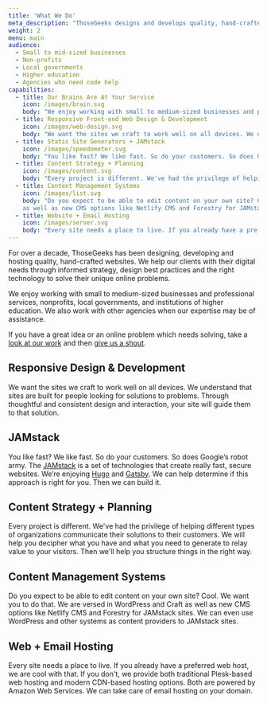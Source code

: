 ```yaml
---
title: 'What We Do'
meta_description: "ThoseGeeks designs and develops quality, hand-crafted websites using strategy, best practices and the right technology."
weight: 2
menu: main
audience:
  - Small to mid-sized businesses
  - Non-profits
  - Local governments
  - Higher education
  - Agencies who need code help
capabilities:
  - title: Our Brains Are At Your Service
    icon: /images/brain.svg
    body: "We enjoy working with small to medium-sized businesses and professional services, nonprofits, local governments, and institutions of higher education. We also work with other agencies when our expertise may be of assistance."
  - title: Responsive Front-end Web Design & Development
    icon: /images/web-design.svg
    body: "We want the sites we craft to work well on all devices. We understand that sites are built for people looking for solutions to problems. Through thoughtful and consistent design and interaction, your site will guide them to that solution."
  - title: Static Site Generators + JAMstack
    icon: /images/speedometer.svg
    body: "You like fast? We like fast. So do your customers. So does Google’s robot army. The [JAMstack](https://jamstack.org) is a set of technologies that create really fast, secure websites. We’re  enjoying [Hugo](https://gohugo.io) and [Gatsby](https://gatsbyjs.org). We can help determine if this approach is right for you. Then we can build it."
  - title: Content Strategy + Planning
    icon: /images/content.svg
    body: "Every project is different. We've had the privilege of helping different types of organizations communicate their solutions to their customers. We will help you decipher what you have and what you need to generate to relay value to your visitors. Then we'll help you structure things in the right way."
  - title: Content Management Systems
    icon: /images/list.svg
    body: "Do you expect to be able to edit content on your own site? Cool. We want you to do that. We are versed in WordPress and Craft
    as well as new CMS options like Netlify CMS and Forestry for JAMstack sites. We can even use WordPress and other systems as content providers to JAMstack sites."
  - title: Website + Email Hosting
    icon: /images/server.svg
    body: "Every site needs a place to live. If you already have a preferred web host, we are cool with that. If you don't, we provide both traditional Plesk-based web hosting and modern CDN-based hosting options. Both are powered by Amazon Web Services. We can take care of email hosting on your domain."
---
```


For over a decade, ThoseGeeks has been designing, developing and hosting quality, hand-crafted websites. We help our clients with their digital needs through informed strategy, design best practices and the right technology to solve their unique online problems.

We enjoy working with small to medium-sized businesses and professional services, nonprofits, local governments, and institutions of higher education. We also work with other agencies when our expertise may be of assistance.

If you have a great idea or an online problem which needs solving, take a [look at our work](/made/) and then [give us a shout](/listens/).

## Responsive Design & Development

We want the sites we craft to work well on all devices. We understand that sites are built for people looking for solutions to problems. Through thoughtful and consistent design and interaction, your site will guide them to that solution.

## JAMstack

You like fast? We like fast. So do your customers. So does Google’s robot army. The [JAMstack](https://jamstack.org) is a set of technologies that create really fast, secure websites. We’re enjoying [Hugo](https://gohugo.io) and [Gatsby](https://gatsbyjs.org). We can help determine if this approach is right for you. Then we can build it.

## Content Strategy + Planning

Every project is different. We've had the privilege of helping different types of organizations communicate their solutions to their customers. We will help you decipher what you have and what you need to generate to relay value to your visitors. Then we'll help you structure things in the right way.

## Content Management Systems

Do you expect to be able to edit content on your own site? Cool. We want you to do that. We are versed in WordPress and Craft as well as new CMS options like Netlify CMS and Forestry for JAMstack sites. We can even use WordPress and other systems as content providers to JAMstack sites.

## Web + Email Hosting

Every site needs a place to live. If you already have a preferred web host, we are cool with that. If you don't, we provide both traditional Plesk-based web hosting and modern CDN-based hosting options. Both are powered by Amazon Web Services. We can take care of email hosting on your domain.
